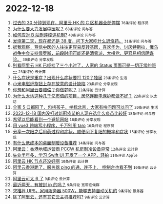 # 2022-12-18

1. [过去的 30 分钟到现在，阿里云 HK 的 C 区机器全部停摆](https://www.v2ex.com/t/903260) `76条评论` `程序员`
1. [为什么要大力发展中医呢？](https://www.v2ex.com/t/903270) `68条评论` `问与答`
1. [如何应对 B 站删评控评机制?](https://www.v2ex.com/t/903263) `40条评论` `问与答`
1. [发烧第二天，现在都还是 38 度，问下大家吃什么退烧药。](https://www.v2ex.com/t/903273) `31条评论` `问与答`
1. [据我观察，笃信中医的人往往更容易反转基因，喜欢华为，讨厌特斯拉，俄乌战争中会支持俄罗斯，前段时间可能还是清零派，大棋党，更容易相信阴谋论。](https://www.v2ex.com/t/903294) `30条评论` `分享发现`
1. [别看阿里云 HK 已经挂了三个小时了，人家的 Status 页面可是一切正常的哦～](https://www.v2ex.com/t/903298) `23条评论` `云计算`
1. [什么症状是重症？出现什么症状要打 120？独居](https://www.v2ex.com/t/903277) `23条评论` `生活`
1. [小米电磁炉旋钮上存在故意的设计缺陷](https://www.v2ex.com/t/903249) `23条评论` `分享发现`
1. [你想和阿里云要赔偿？你做梦呢？](https://www.v2ex.com/t/903284) `22条评论` `云计算`
1. [为什么太坊这种几千亿市值的项目，居然连断电保护都做不好？](https://www.v2ex.com/t/903240) `22条评论` `以太坊`
1. [全家 5 口都阳了，包括孩子，坐标北京，大家有啥问题可以问了](https://www.v2ex.com/t/903293) `20条评论` `生活`
1. [2022-12-18 国内没打过新冠疫苗的人现在选什么疫苗比较好](https://www.v2ex.com/t/903286) `18条评论` `问与答`
1. [希望以后能看到一个避坑网站](https://www.v2ex.com/t/903244) `18条评论` `分享发现`
1. [用 vue3 跨端写小程序，千万别用 taro](https://www.v2ex.com/t/903242) `16条评论` `程序员`
1. [分享一次阳之后用药过程和症状，顺便问下复阳的概率和症状](https://www.v2ex.com/t/903255) `15条评论` `分享发现`
1. [有什么低成本的桌面制暖设备推荐](https://www.v2ex.com/t/903303) `14条评论` `问与答`
1. [阿里云：香港地域运营商 PCCW 机房制冷设备异常](https://www.v2ex.com/t/903325) `12条评论` `云计算`
1. [失业半年多，学习 Swift UI 开发了一个 APP，轻拍](https://www.v2ex.com/t/903248) `11条评论` `Apple`
1. [阿里云 HK 节点还没好啊](https://www.v2ex.com/t/903306) `10条评论` `云计算`
1. [阿里云香港跪了，服务器 ping 的通，连不上， 控制台也看不到](https://www.v2ex.com/t/903269) `10条评论` `云计算`
1. [阿里云可太 6 了](https://www.v2ex.com/t/903324) `9条评论` `云计算`
1. [最近两天，有被封 ip 的吗？](https://www.v2ex.com/t/903310) `9条评论` `宽带症候群`
1. [求推荐 UPS，家用服务器 500W，能够支持自动关机的](https://www.v2ex.com/t/903308) `9条评论` `服务器`
1. [除了阿里云，还有其它云主机推荐吗?](https://www.v2ex.com/t/903305) `9条评论` `云计算`
